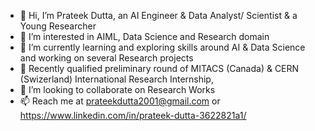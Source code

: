 - 👋 Hi, I’m Prateek Dutta, an AI Engineer & Data Analyst/ Scientist & a Young Researcher
- 👀 I’m interested in AIML, Data Science and Research domain
- 🌱 I’m currently learning and exploring skills around AI & Data Science and working on several Research projects
- 🌱 Recently qualified preliminary round of MITACS (Canada) & CERN (Swizerland) International Research Internship,
- 💞️ I’m looking to collaborate on Research Works
- 📫 Reach me at prateekdutta2001@gmail.com or https://www.linkedin.com/in/prateek-dutta-3622821a1/

<!---
PrateekDutta2001/PrateekDutta2001 is a ✨ special ✨ repository because its `README.md` (this file) appears on your GitHub profile.
You can click the Preview link to take a look at your changes.
--->
